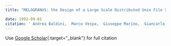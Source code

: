```yaml
---
title: "MELOGRANUS: the Design of a Large Scale Distributed Unix File System"

date: 1992-09-01
citation: ' Andrea Baldini,  Marco Vespa,  Giuseppe Marino,  Giancarlo Succi, &quot;MELOGRANUS: the Design of a Large Scale Distributed Unix File System.&quot;, 1992.'
---
```

Use [Google Scholar](https://scholar.google.com/scholar?q=MELOGRANUS:+the+Design+of+a+Large+Scale+Distributed+Unix+File+System){:target="_blank"} for full citation